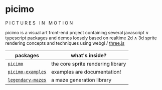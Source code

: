 # picimo

P I C T U R E S &nbsp; I N &nbsp; M O T I O N

picimo is a visual art front-end project containing several javascript &or; typescript packages and demos
loosely based on realtime 2d &and; 3d sprite rendering concepts and techniques using webgl / [three.js](https://threejs.org)

| packages | what's inside? |
|-----------|-------------|
| [`picimo`](packages/picimo/) | the core sprite rendering library |
| [`picimo-examples`](packages/picimo-exampes/) | examples are documentation! |
| [`legendary-mazes`](packages/legendary-mazes/) | a maze generation library |
